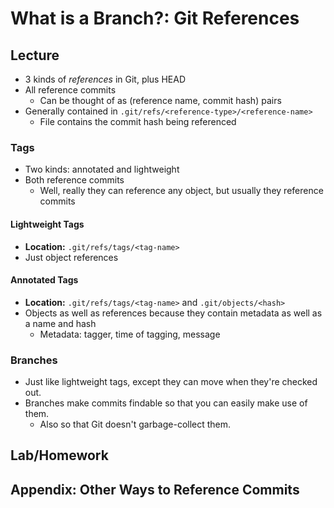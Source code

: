 # What is a Branch?: Git References
## Lecture
* 3 kinds of *references* in Git, plus HEAD
* All reference commits
    * Can be thought of as (reference name, commit hash) pairs
* Generally contained in `.git/refs/<reference-type>/<reference-name>`
    * File contains the commit hash being referenced

### Tags
* Two kinds: annotated and lightweight
* Both reference commits
    * Well, really they can reference any object, but usually they reference commits

#### Lightweight Tags
* **Location:** `.git/refs/tags/<tag-name>`
* Just object references

#### Annotated Tags
* **Location:** `.git/refs/tags/<tag-name>` and `.git/objects/<hash>`
* Objects as well as references because they contain metadata as well as a name and hash
    * Metadata: tagger, time of tagging, message

### Branches
* Just like lightweight tags, except they can move when they're checked out.
* Branches make commits findable so that you can easily make use of them.
    * Also so that Git doesn't garbage-collect them.

## Lab/Homework

## Appendix: Other Ways to Reference Commits
